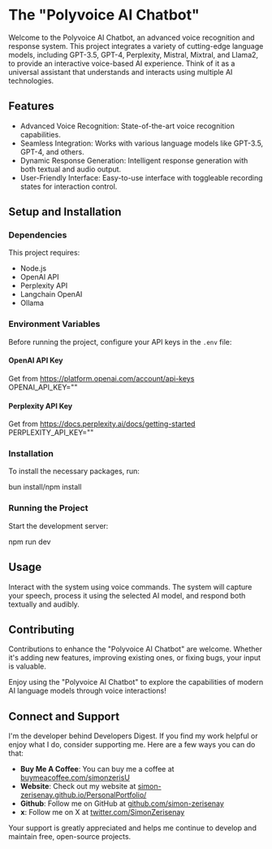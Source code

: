 # The "Polyvoice AI Chatbot"

Welcome to the Polyvoice AI Chatbot, an advanced voice recognition and response system. This project integrates a variety of cutting-edge language models, including GPT-3.5, GPT-4, Perplexity, Mistral, Mixtral, and Llama2, to provide an interactive voice-based AI experience. Think of it as a universal assistant that understands and interacts using multiple AI technologies.

## Features

- Advanced Voice Recognition: State-of-the-art voice recognition capabilities.
- Seamless Integration: Works with various language models like GPT-3.5, GPT-4, and others.
- Dynamic Response Generation: Intelligent response generation with both textual and audio output.
- User-Friendly Interface: Easy-to-use interface with toggleable recording states for interaction control.

## Setup and Installation

### Dependencies

This project requires:

- Node.js
- OpenAI API
- Perplexity API
- Langchain OpenAI
- Ollama

### Environment Variables

Before running the project, configure your API keys in the `.env` file:

#### OpenAI API Key
Get from https://platform.openai.com/account/api-keys
OPENAI_API_KEY=""

#### Perplexity API Key
Get from https://docs.perplexity.ai/docs/getting-started
PERPLEXITY_API_KEY=""

### Installation

To install the necessary packages, run:

bun install/npm install

### Running the Project

Start the development server:

npm run dev

## Usage

Interact with the system using voice commands. The system will capture your speech, process it using the selected AI model, and respond both textually and audibly.

## Contributing

Contributions to enhance the "Polyvoice AI Chatbot" are welcome. Whether it's adding new features, improving existing ones, or fixing bugs, your input is valuable.

Enjoy using the "Polyvoice AI Chatbot" to explore the capabilities of modern AI language models through voice interactions!


## Connect and Support

I'm the developer behind Developers Digest. If you find my work helpful or enjoy what I do, consider supporting me. Here are a few ways you can do that:

- **Buy Me A Coffee**: You can buy me a coffee at [buymeacoffee.com/simonzerisU](https://www.buymeacoffee.com/simonzerisU)
- **Website**: Check out my website at [simon-zerisenay.github.io/PersonalPortfolio/](https://simon-zerisenay.github.io/PersonalPortfolio/)
- **Github**: Follow me on GitHub at [github.com/simon-zerisenay](https://github.com/simon-zerisenay)
- **x**: Follow me on X at [twitter.com/SimonZerisenay](https://x.com/SimonZerisenay)

Your support is greatly appreciated and helps me continue to develop and maintain free, open-source projects.
